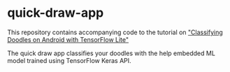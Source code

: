# quick-draw-app

This repository contains accompanying code to the tutorial on ["Classifying Doodles on Android with TensorFlow Lite"](https://proandroiddev.com/classifying-doodles-on-android-with-tensorflow-lite-be0afcf94450)

The quick draw app classifies your doodles with the help embedded ML model trained using TensorFlow Keras API. 

